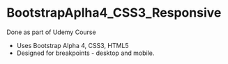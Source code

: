 # BootstrapAplha4_CSS3_Responsive
Done as part of Udemy Course

-  Uses Bootstrap Alpha 4, CSS3, HTML5 
- Designed for breakpoints - desktop and mobile.
